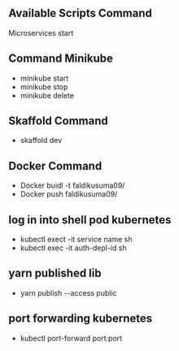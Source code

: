 ## Available Scripts Command

Microservices start

## Command Minikube

- minikube start
- minikube stop
- minikube delete

## Skaffold Command

- skaffold dev

## Docker Command

- Docker buidl -t faldikusuma09/
- Docker push faldikusuma09/

## log in into shell pod kubernetes

- kubectl exect -it service name sh
- kubectl exec -it auth-depl-id sh

## yarn published lib

- yarn publish --access public

## port forwarding kubernetes

- kubectl port-forward <name pods> port:port
